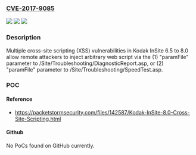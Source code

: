 ### [CVE-2017-9085](https://cve.mitre.org/cgi-bin/cvename.cgi?name=CVE-2017-9085)
![](https://img.shields.io/static/v1?label=Product&message=n%2Fa&color=blue)
![](https://img.shields.io/static/v1?label=Version&message=n%2Fa&color=blue)
![](https://img.shields.io/static/v1?label=Vulnerability&message=n%2Fa&color=brighgreen)

### Description

Multiple cross-site scripting (XSS) vulnerabilities in Kodak InSite 6.5 to 8.0 allow remote attackers to inject arbitrary web script via the (1) "paramFile" parameter to /Site/Troubleshooting/DiagnosticReport.asp, or (2) "paramFile" parameter to /Site/Troubleshooting/SpeedTest.asp.

### POC

#### Reference
- https://packetstormsecurity.com/files/142587/Kodak-InSite-8.0-Cross-Site-Scripting.html

#### Github
No PoCs found on GitHub currently.

